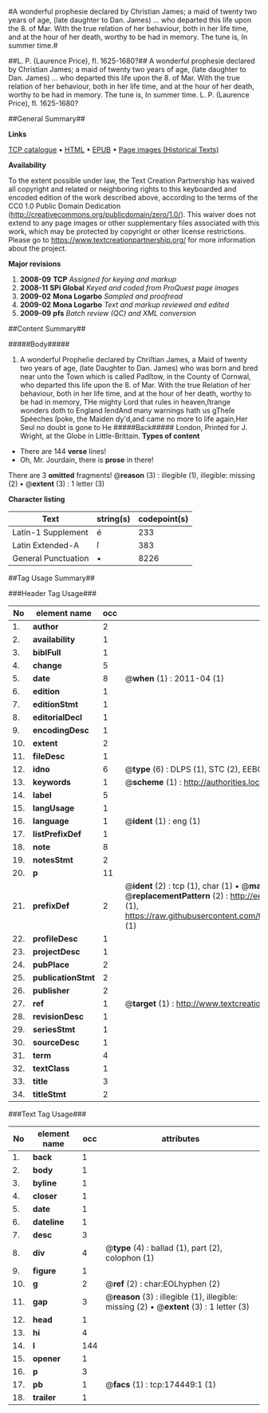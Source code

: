 #A wonderful prophesie declared by Christian James; a maid of twenty two years of age, (late daughter to Dan. James) ... who departed this life upon the 8. of Mar. With the true relation of her behaviour, both in her life time, and at the hour of her death, worthy to be had in memory. The tune is, In summer time.#

##L. P. (Laurence Price), fl. 1625-1680?##
A wonderful prophesie declared by Christian James; a maid of twenty two years of age, (late daughter to Dan. James) ... who departed this life upon the 8. of Mar. With the true relation of her behaviour, both in her life time, and at the hour of her death, worthy to be had in memory. The tune is, In summer time.
L. P. (Laurence Price), fl. 1625-1680?

##General Summary##

**Links**

[TCP catalogue](http://www.ota.ox.ac.uk/tcp/)  • 
[HTML](http://tei.it.ox.ac.uk/tcp/Texts-HTML/free/B03/B03884.html)  • 
[EPUB](http://tei.it.ox.ac.uk/tcp/Texts-EPUB/free/B03/B03884.epub) • 
[Page images (Historical Texts)](https://historicaltexts.jisc.ac.uk/eebo-47012483e)

**Availability**

To the extent possible under law, the Text Creation Partnership has waived all copyright and related or neighboring rights to this keyboarded and encoded edition of the work described above, according to the terms of the CC0 1.0 Public Domain Dedication (http://creativecommons.org/publicdomain/zero/1.0/). This waiver does not extend to any page images or other supplementary files associated with this work, which may be protected by copyright or other license restrictions. Please go to https://www.textcreationpartnership.org/ for more information about the project.

**Major revisions**

1. __2008-09__ __TCP__ *Assigned for keying and markup*
1. __2008-11__ __SPi Global__ *Keyed and coded from ProQuest page images*
1. __2009-02__ __Mona Logarbo__ *Sampled and proofread*
1. __2009-02__ __Mona Logarbo__ *Text and markup reviewed and edited*
1. __2009-09__ __pfs__ *Batch review (QC) and XML conversion*

##Content Summary##

#####Body#####

1. A wonderful Propheſie declared by Chriſtian James, a Maid of twenty two years of age, (late Daughter to Dan. James) who was born and bred near unto the Town which is called Padſtow, in the County of Cornwal, who departed this life upon the 8. of Mar. With the true Relation of her behaviour, both in her life time, and at the hour of her death, worthy to be had in memory,
THe mighty Lord that rules in heaven,ſtrange wonders doth to England ſendAnd many warnings hath us gTheſe Spéeches ſpoke, the Maiden dy'd,and came no more to life again,Her Seul no doubt is gone to He
#####Back#####
London, Printed for J. Wright, at the Globe in Little-Brittain.
**Types of content**

  * There are 144 **verse** lines!
  * Oh, Mr. Jourdain, there is **prose** in there!

There are 3 **omitted** fragments! 
 @__reason__ (3) : illegible (1), illegible: missing (2)  •  @__extent__ (3) : 1 letter (3)

**Character listing**


|Text|string(s)|codepoint(s)|
|---|---|---|
|Latin-1 Supplement|é|233|
|Latin Extended-A|ſ|383|
|General Punctuation|•|8226|

##Tag Usage Summary##

###Header Tag Usage###

|No|element name|occ|attributes|
|---|---|---|---|
|1.|__author__|2||
|2.|__availability__|1||
|3.|__biblFull__|1||
|4.|__change__|5||
|5.|__date__|8| @__when__ (1) : 2011-04 (1)|
|6.|__edition__|1||
|7.|__editionStmt__|1||
|8.|__editorialDecl__|1||
|9.|__encodingDesc__|1||
|10.|__extent__|2||
|11.|__fileDesc__|1||
|12.|__idno__|6| @__type__ (6) : DLPS (1), STC (2), EEBO-CITATION (1), OCLC (1), VID (1)|
|13.|__keywords__|1| @__scheme__ (1) : http://authorities.loc.gov/ (1)|
|14.|__label__|5||
|15.|__langUsage__|1||
|16.|__language__|1| @__ident__ (1) : eng (1)|
|17.|__listPrefixDef__|1||
|18.|__note__|8||
|19.|__notesStmt__|2||
|20.|__p__|11||
|21.|__prefixDef__|2| @__ident__ (2) : tcp (1), char (1)  •  @__matchPattern__ (2) : ([0-9\-]+):([0-9IVX]+) (1), (.+) (1)  •  @__replacementPattern__ (2) : http://eebo.chadwyck.com/downloadtiff?vid=$1&page=$2 (1), https://raw.githubusercontent.com/textcreationpartnership/Texts/master/tcpchars.xml#$1 (1)|
|22.|__profileDesc__|1||
|23.|__projectDesc__|1||
|24.|__pubPlace__|2||
|25.|__publicationStmt__|2||
|26.|__publisher__|2||
|27.|__ref__|1| @__target__ (1) : http://www.textcreationpartnership.org/docs/. (1)|
|28.|__revisionDesc__|1||
|29.|__seriesStmt__|1||
|30.|__sourceDesc__|1||
|31.|__term__|4||
|32.|__textClass__|1||
|33.|__title__|3||
|34.|__titleStmt__|2||


###Text Tag Usage###

|No|element name|occ|attributes|
|---|---|---|---|
|1.|__back__|1||
|2.|__body__|1||
|3.|__byline__|1||
|4.|__closer__|1||
|5.|__date__|1||
|6.|__dateline__|1||
|7.|__desc__|3||
|8.|__div__|4| @__type__ (4) : ballad (1), part (2), colophon (1)|
|9.|__figure__|1||
|10.|__g__|2| @__ref__ (2) : char:EOLhyphen (2)|
|11.|__gap__|3| @__reason__ (3) : illegible (1), illegible: missing (2)  •  @__extent__ (3) : 1 letter (3)|
|12.|__head__|1||
|13.|__hi__|4||
|14.|__l__|144||
|15.|__opener__|1||
|16.|__p__|3||
|17.|__pb__|1| @__facs__ (1) : tcp:174449:1 (1)|
|18.|__trailer__|1||
